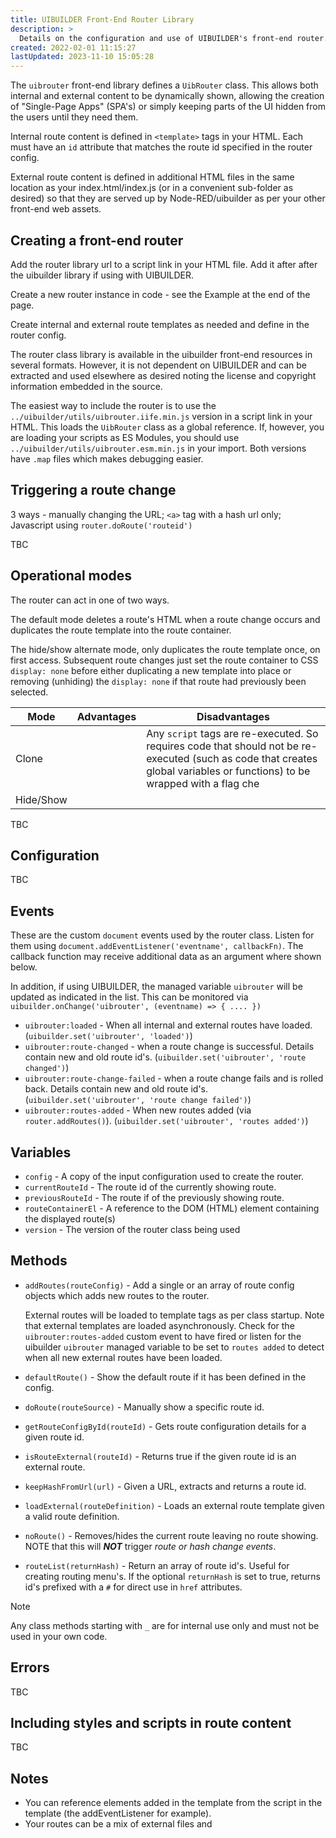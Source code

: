 ```yaml
---
title: UIBUILDER Front-End Router Library
description: >
  Details on the configuration and use of UIBUILDER's front-end router.
created: 2022-02-01 11:15:27
lastUpdated: 2023-11-10 15:05:28
---
```


The `uibrouter` front-end library defines a `UibRouter` class. This allows both internal and external content to be dynamically shown, allowing the creation of "Single-Page Apps" (SPA's) or simply keeping parts of the UI hidden from the users until they need them.

Internal route content is defined in `<template>` tags in your HTML. Each must have an `id` attribute that matches the route id specified in the router config.

External route content is defined in additional HTML files in the same location as your index.html/index.js (or in a convenient sub-folder as desired) so that they are served up by Node-RED/uibuilder as per your other front-end web assets.


## Creating a front-end router

Add the router library url to a script link in your HTML file. Add it after after the uibuilder library if using with UIBUILDER.

Create a new router instance in code - see the Example at the end of the page.

Create internal and external route templates as needed and define in the router config.

The router class library is available in the uibuilder front-end resources in several formats. However, it is not dependent on UIBUILDER and can be extracted and used elsewhere as desired noting the license and copyright information embedded in the source.

The easiest way to include the router is to use the `../uibuilder/utils/uibrouter.iife.min.js` version in a script link in your HTML. This loads the `UibRouter` class as a global reference. If, however, you are loading your scripts as ES Modules, you should use `../uibuilder/utils/uibrouter.esm.min.js` in your import. Both versions have `.map` files which makes debugging easier.

## Triggering a route change

3 ways - manually changing the URL; `<a>` tag with a hash url only; Javascript using `router.doRoute('routeid')`

TBC

## Operational modes

The router can act in one of two ways.

The default mode deletes a route's HTML when a route change occurs and duplicates the route template into the route container.

The hide/show alternate mode, only duplicates the route template once, on first access. Subsequent route changes just set the route container to CSS `display: none` before either duplicating a new template into place or removing (unhiding) the `display: none` if that route had previously been selected.

| Mode      | Advantages | Disadvantages                                                |
| --------- | ---------- | ------------------------------------------------------------ |
| Clone     |            | Any `script` tags are re-executed. So requires code that should not be re-executed (such as code that creates global variables or functions) to be wrapped with a flag che |
| Hide/Show |            |                                                              |

TBC

## Configuration

TBC

## Events

These are the custom `document` events used by the router class. Listen for them using `document.addEventListener('eventname', callbackFn)`. The callback function may receive additional data as an argument where shown below.

In addition, if using UIBUILDER, the managed variable `uibrouter` will be updated as indicated in the list. This can be monitored via `uibuilder.onChange('uibrouter', (eventname) => { .... })`

* `uibrouter:loaded` - When all internal and external routes have loaded. (`uibuilder.set('uibrouter', 'loaded')`)
* `uibrouter:route-changed` - when a route change is successful. Details contain new and old route id's. (`uibuilder.set('uibrouter', 'route changed')`)
* `uibrouter:route-change-failed` - when a route change fails and is rolled back. Details contain new and old route id's. (`uibuilder.set('uibrouter', 'route change failed')`)
* `uibrouter:routes-added` - When new routes added (via `router.addRoutes()`). (`uibuilder.set('uibrouter', 'routes added')`)

## Variables

* `config` - A copy of the input configuration used to create the router.
* `currentRouteId` - The route id of the currently showing route.
* `previousRouteId` - The route if of the previously showing route.
* `routeContainerEl` - A reference to the DOM (HTML) element containing the displayed route(s)
* `version` - The version of the router class being used

## Methods

* `addRoutes(routeConfig)` - Add a single or an array of route config objects which adds new routes to the router.
  
  External routes will be loaded to template tags as per class startup. Note that external templates are loaded asynchronously. Check for the `uibrouter:routes-added` custom event to have fired or listen for the uibuilder `uibrouter` managed variable to be set to `routes added` to detect when all new external routes have been loaded.

* `defaultRoute()` - Show the default route if it has been defined in the config.
* `doRoute(routeSource)` - Manually show a specific route id.
* `getRouteConfigById(routeId)` - Gets route configuration details for a given route id.
* `isRouteExternal(routeId)` - Returns true if the given route id is an external route.
* `keepHashFromUrl(url)` - Given a URL, extracts and returns a route id.
* `loadExternal(routeDefinition)` - Loads an external route template given a valid route definition.
* `noRoute()` - Removes/hides the current route leaving no route showing. NOTE that this will ***NOT*** trigger *route or hash change events*.

* `routeList(returnHash)` - Return an array of route id's. Useful for creating routing menu's. If the optional `returnHash` is set to true, returns id's prefixed with a `#` for direct use in `href` attributes.

> [!NOTE]
> Any class methods starting with `_` are for internal use only and must not be used in your own code.

## Errors

TBC

## Including styles and scripts in route content

TBC

## Notes

* You can reference elements added in the template from the script in the template (the addEventListener for example).
* Your routes can be a mix of external files and <template> tags.
* An incorrect URL for an external template will give a console error but everything else will still work.
* You can define a container that the output route goes into but if you don't give your own, one is added. 
* If you give a route container id that doesn't actually exist, a div will be created for you at the end of the body.
* Manually added templates can go anywhere in the HTML but I put them in the <head> out of the way. External templates are added to the end of the head.
* The exact order of the templates in the HTML is not guaranteed because they are all loaded in parallel. This should not matter.
* The external templates are ALL loaded into the page when the router is set up. This wouldn't normally cause any issues but if you had many dozens of really big templates, you might get some memory issues.
* Remember that styles in external templates only exist while that route is loaded. While you can reference that style anywhere on page, it will only apply when the route is loaded. This could be used to get some interesting effects.
* Because of the way that scripts from the external templates have to be applied, any code is global to the page. Bear that in mind as it is likely different to some frameworks. Similarly with styles.
* A script defined in an external template is run EVERY time the route is loaded. Bear this in mind when adding things like `uibuilder.onChange` handlers, as these accumulate rather than replace.
* Any change of route is entirely up to you. You can use a menu, "tabs" or anything else to control route changes. You can do them from code with `router.doRoute('routeid')` as well. You just need to ensure that the element that triggers the change has an href that matches a route. It is best and safest to always use `<a href="#routeid">` tags because they also trigger the browser's URL Hash change processing. UIBUILDER has functions for monitoring that should you need them, or you can add your own event listener.
* In HTML, scripts are not really meant to be dynamically added/removed so use scripts embedded in external route files with caution.

## Example

```javascript
const routerConfig = {
    // OPTIONAL. Router templates created inside the routeContainer, specify an CSS selector
    // If not provided, default div with ID uibroutecontainer is added as the last element of the body
    routeContainer: '#routecontainer',

    // OPTIONAL. Chose a default route id to be displayed on load
    defaultRoute: 'route03',

    // OPTIONAL. If true, use CSS show/hide instead of removing/recreating route content
    // hide: true,

    // OPTIONAL. If true, templates are unloaded from the DOM after being accessed (only useful with hide: true)
    // unload: true,

    // REQUIRED. Define the possible routes type=url for externals
    // Can be an object or an array but each entry must be an object containing {id,src,type}
    //   type can be anything but only `url` will be treated as an external template file.
    //   src is either a CSS selector for a <template> or a URL of an HTML file.
    //   id must match the href="#routeid" in any menu/link. and `<template id="routeid">` on any loaded template
    //      must be unique on the page
    routes: [
        // Two <template> tags as routes
        {id: 'route01', src: '#route01'},
        {id: 'route02', src: '#route02'},
        // File exists in sub-folder below index.js, is served by Node-RED/uibuilder
        {id: 'route03', src: './fe-routes/route03.html', type: 'url'},
        // Doesn't exist. Tests load error
        {id: 'route04', src: './fe-routes/dummy.html', type: 'url'},
    ],
}
const router = new UibRouter(routerConfig)
```
